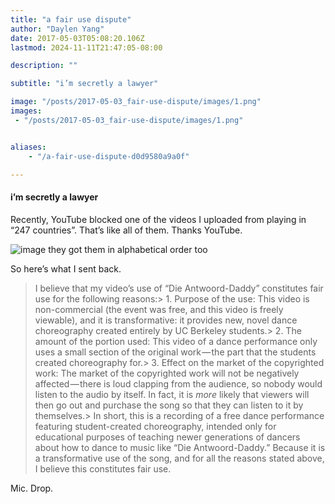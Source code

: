 ```yaml
---
title: "a fair use dispute"
author: "Daylen Yang"
date: 2017-05-03T05:08:20.106Z
lastmod: 2024-11-11T21:47:05-08:00

description: ""

subtitle: "i’m secretly a lawyer"

image: "/posts/2017-05-03_fair-use-dispute/images/1.png" 
images:
 - "/posts/2017-05-03_fair-use-dispute/images/1.png"


aliases:
    - "/a-fair-use-dispute-d0d9580a9a0f"

---
```


#### i’m secretly a lawyer

Recently, YouTube blocked one of the videos I uploaded from playing in “247 countries”. That’s like all of them. Thanks YouTube.

![image](/posts/2017-05-03_fair-use-dispute/images/1.png#layoutTextWidth)
they got them in alphabetical order too



So here’s what I sent back.
> I believe that my video’s use of “Die Antwoord-Daddy” constitutes fair use for the following reasons:> 1. Purpose of the use: This video is non-commercial (the event was free, and this video is freely viewable), and it is transformative: it provides new, novel dance choreography created entirely by UC Berkeley students.> 2. The amount of the portion used: This video of a dance performance only uses a small section of the original work — the part that the students created choreography for.> 3. Effect on the market of the copyrighted work: The market of the copyrighted work will not be negatively affected — there is loud clapping from the audience, so nobody would listen to the audio by itself. In fact, it is _more_ likely that viewers will then go out and purchase the song so that they can listen to it by themselves.> In short, this is a recording of a free dance performance featuring student-created choreography, intended only for educational purposes of teaching newer generations of dancers about how to dance to music like “Die Antwoord-Daddy.” Because it is a transformative use of the song, and for all the reasons stated above, I believe this constitutes fair use.

Mic. Drop.

